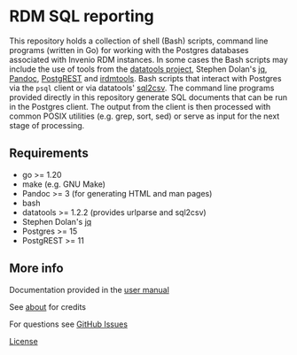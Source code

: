 
RDM SQL reporting
=================

This repository holds a collection of shell (Bash) scripts, command line programs (written in Go) for working with the Postgres databases associated with Invenio RDM instances. In some cases the Bash scripts may include the use of tools from the [datatools project](https://github.com/caltechlibrary/datatools/latest/release), Stephen Dolan's [jq](https://stedolan.github.io/jq/), [Pandoc](https://pandoc.org), [PostgREST](https://postgrest.org) and [irdmtools](https://github.com/caltechlibrary/irdmtools). Bash scripts that interact with Postgres via the `psql` client or via datatools' [sql2csv](https://caltechlibrary.github.io/datatools/sql2csv.1.html).  The command line programs provided directly in this repository generate SQL documents that can be run in the Postgres client. The output from the client is then processed with common POSIX utilities (e.g. grep, sort, sed) or serve as input for the next stage of processing.

Requirements
------------

- go >= 1.20
- make (e.g. GNU Make)
- Pandoc >= 3 (for generating HTML and man pages)
- bash
- datatools >= 1.2.2 (provides urlparse and sql2csv)
- Stephen Dolan's [jq](https://stedolan.github.io/jq/)
- Postgres >= 15
- PostgREST >= 11

More info
---------

Documentation provided in the [user manual](user-manual.html)

See [about](about.md) for credits

For questions see [GitHub Issues](https://github.com/caltechlibrary/rdm_sql_reporting/issues)

[License](LICENSE)

